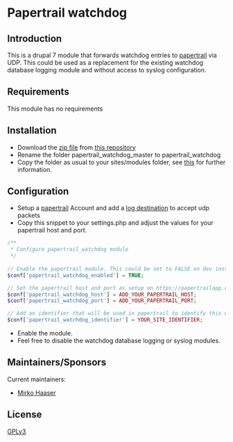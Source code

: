 # Papertrail watchdog

## Introduction

This is a drupal 7 module that forwards watchdog entries to [papertrail](papertrailapp.com) via UDP. This could be used as a replacement 
for the existing watchdog database logging module and without access to syslog configuration.

## Requirements

This module has no requirements

## Installation

* Download the [zip file](https://github.com/McGo/papertrail_watchdog/archive/master.zip) from [this repository](https://github.com/McGo/papertrail_watchdog)
* Rename the folder papertrail_watchdog_master to papertrail_watchdog
* Copy the folder as usual to your sites/modules folder, see [this](https://drupal.org/documentation/install/modules-themes/modules-7) for further information.

## Configuration

* Setup a [papertrail](papertrailapp.com) Account and add a [log destination](https://papertrailapp.com/account/destinations) to accept udp packets
* Copy this snippet to your settings.php and adjust the values for your papertrail host and port.

```php
/**
 * Configure papertrail_watchdog module
 */
 
// Enable the papertrail module. This could be set to FALSE on dev instances.
$conf['papertrail_watchdog_enabled'] = TRUE;

// Set the papertrail host and port as setup on https://papertrailapp.com/account/destinations
$conf['papertrail_watchdog_host'] = ADD_YOUR_PAPERTRAIL_HOST;
$conf['papertrail_watchdog_port'] = ADD_YOUR_PAPERTRAIL_PORT;

// Add an identifier that will be used in papertrail to identify this drupal site.
$conf['papertrail_watchdog_identifier'] = YOUR_SITE_IDENTIFIER;

```
* Enable the module. 
* Feel free to disable the watchdog database logging or syslog modules. 

## Maintainers/Sponsors

Current maintainers:

* [Mirko Haaser](https://github.com/McGo)

## License

[GPLv3](http://www.gnu.org/licenses/gpl-3.0.txt)
